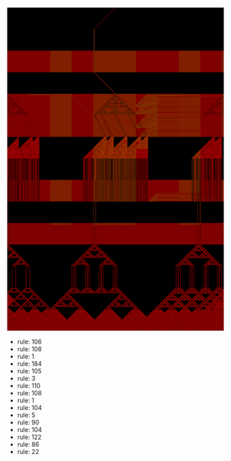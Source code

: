 ![photo](./output.png) 
 * rule: 106
* rule: 108
* rule: 1
* rule: 184
* rule: 105
* rule: 3
* rule: 110
* rule: 108
* rule: 1
* rule: 104
* rule: 5
* rule: 90
* rule: 104
* rule: 122
* rule: 86
* rule: 22
